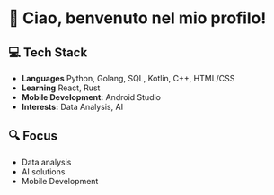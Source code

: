 # 👋 Ciao, benvenuto nel mio profilo!

## 💻 Tech Stack
- **Languages** Python, Golang, SQL, Kotlin, C++, HTML/CSS
- **Learning** React, Rust
- **Mobile Development:** Android Studio
- **Interests:** Data Analysis, AI

## 🔍 Focus
- Data analysis
- AI solutions
- Mobile Development

